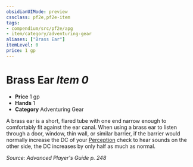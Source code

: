 ```yaml
---
obsidianUIMode: preview
cssclass: pf2e,pf2e-item
tags:
- compendium/src/pf2e/apg
- item/category/adventuring-gear
aliases: ["Brass Ear"]
itemLevel: 0
price: 1 gp
---
```

# Brass Ear *Item 0*  

- **Price** 1 gp
- **Hands** 1
- **Category** Adventuring Gear

A brass ear is a short, flared tube with one end narrow enough to comfortably fit against the ear canal. When using a brass ear to listen through a door, window, thin wall, or similar barrier, if the barrier would normally increase the DC of your [Perception](../../skills.md#Perception) check to hear sounds on the other side, the DC increases by only half as much as normal.

*Source: Advanced Player's Guide p. 248*